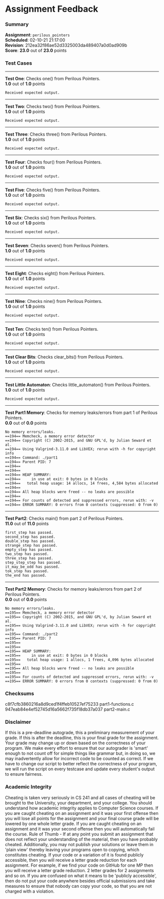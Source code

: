 # Assignment Feedback

### Summary

**Assignment**: `perilous_pointers`  
**Scheduled**: 02-10-21 21:17:00  
**Revision**: 212ea32f86ae52d3325003da489407a0d0ad909b  
**Score**: **23.0** out of **23.0** points

### Test Cases
---

**Test One**: Checks one() from Perilous Pointers.  
**1.0** out of **1.0** points
```
Received expected output.
```
---

**Test Two**: Checks two() from Perilous Pointers.  
**1.0** out of **1.0** points
```
Received expected output.
```
---

**Test Three**: Checks three() from Perilous Pointers.  
**1.0** out of **1.0** points
```
Received expected output.
```
---

**Test Four**: Checks four() from Perilous Pointers.  
**1.0** out of **1.0** points
```
Received expected output.
```
---

**Test Five**: Checks five() from Perilous Pointers.  
**1.0** out of **1.0** points
```
Received expected output.
```
---

**Test Six**: Checks six() from Perilous Pointers.  
**1.0** out of **1.0** points
```
Received expected output.
```
---

**Test Seven**: Checks seven() from Perilous Pointers.  
**1.0** out of **1.0** points
```
Received expected output.
```
---

**Test Eight**: Checks eight() from Perilous Pointers.  
**1.0** out of **1.0** points
```
Received expected output.
```
---

**Test Nine**: Checks nine() from Perilous Pointers.  
**1.0** out of **1.0** points
```
Received expected output.
```
---

**Test Ten**: Checks ten() from Perilous Pointers.  
**1.0** out of **1.0** points
```
Received expected output.
```
---

**Test Clear Bits**: Checks clear_bits() from Perilous Pointers.  
**1.0** out of **1.0** points
```
Received expected output.
```
---

**Test Little Automaton**: Checks little_automaton() from Perilous Pointers.  
**1.0** out of **1.0** points
```
Received expected output.
```
---

**Test Part1 Memory**: Checks for memory leaks/errors from part 1 of Perilous Pointers.  
**0.0** out of **0.0** points
```
No memory errors/leaks.
==194== Memcheck, a memory error detector
==194== Copyright (C) 2002-2015, and GNU GPL'd, by Julian Seward et al.
==194== Using Valgrind-3.11.0 and LibVEX; rerun with -h for copyright info
==194== Command: ./part1
==194== Parent PID: 7
==194== 
==194== 
==194== HEAP SUMMARY:
==194==     in use at exit: 0 bytes in 0 blocks
==194==   total heap usage: 14 allocs, 14 frees, 4,584 bytes allocated
==194== 
==194== All heap blocks were freed -- no leaks are possible
==194== 
==194== For counts of detected and suppressed errors, rerun with: -v
==194== ERROR SUMMARY: 0 errors from 0 contexts (suppressed: 0 from 0)
```
---

**Test Part2**: Checks main() from part 2 of Perilous Pointers.  
**11.0** out of **11.0** points
```
first_step has passed.
second_step has passed.
double_step has passed.
strange_step has passed.
empty_step has passed.
two_step has passed.
three_step has passed.
step_step_step has passed.
it_may_be_odd has passed.
tok_step has passed.
the_end has passed.
```
---

**Test Part2 Memory**: Checks for memory leaks/errors from part 2 of Perilous Pointers.  
**0.0** out of **0.0** points
```
No memory errors/leaks.
==195== Memcheck, a memory error detector
==195== Copyright (C) 2002-2015, and GNU GPL'd, by Julian Seward et al.
==195== Using Valgrind-3.11.0 and LibVEX; rerun with -h for copyright info
==195== Command: ./part2
==195== Parent PID: 7
==195== 
==195== 
==195== HEAP SUMMARY:
==195==     in use at exit: 0 bytes in 0 blocks
==195==   total heap usage: 1 allocs, 1 frees, 4,096 bytes allocated
==195== 
==195== All heap blocks were freed -- no leaks are possible
==195== 
==195== For counts of detected and suppressed errors, rerun with: -v
==195== ERROR SUMMARY: 0 errors from 0 contexts (suppressed: 0 from 0)
```
### Checksums

c8f7cfb3860216a8d9ced1f4ffeb10527ef75233 part1-functions.c  
947eab84e4ef52745d16a5662f735f18db37a037 part2-main.c


### Disclaimer
If this is a pre-deadline autograde, this a preliminary measurement of your grade.
If this is after the deadline, this is your final grade for the assignment.
Your grade may change up or down based on the correctness of your program.
We make every effort to ensure that our autograder is 'smart' enough to not count off
for simple things like grammar but, in doing so, we may inadvertently allow for
incorrect code to be counted as correct.
If we have to change our script to better reflect the correctness of your program,
we will run the script on every testcase and update every student's output to ensure fairness.



### Academic Integrity
Cheating is taken very seriously in CS 241 and all cases of cheating will be brought to the University, your department, and your college.
You should understand how academic integrity applies to Computer Science courses.
If you are caught cheating on an assignment and it was your first offense then you will lose all points for the assignment and your final course
grade will be lowered by one whole letter grade. If you are caught cheating on an assignment and it was your second offense then you will automatically fail the course.
Rule of Thumb - If at any point you submit an assignment that does not reflect your understanding of the material, then you have probably cheated.
Additionally, you may not publish your solutions or leave them in 'plain view' thereby leaving your programs open to copying, which constitutes cheating.
If your code or a variation of it is found publicly accessible, then you will receive a letter grade reduction for each assignment.
For example, if we find your code on GitHub for one MP then you will receive a letter grade reduction. 2 letter grades for 2 assignments and so on.
If you are confused on what it means to be 'publicly accessible', then do not put your code anywhere besides official submissions and take measures
to ensure that nobody can copy your code, so that you are not charged with a violation.



